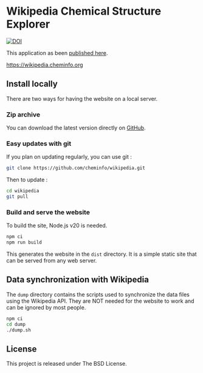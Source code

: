 # Wikipedia Chemical Structure Explorer

[![DOI](https://www.zenodo.org/badge/27636133.svg)](https://www.zenodo.org/badge/latestdoi/27636133)

This application as been [published here](https://doi.org/10.1186/s13321-015-0061-y).

<https://wikipedia.cheminfo.org>

## Install locally

There are two ways for having the website on a local server.

### Zip archive

You can download the latest version directly on [GitHub](https://github.com/cheminfo/wikipedia/archive/main.zip).

### Easy updates with git

If you plan on updating regularly, you can use git :

```bash
git clone https://github.com/cheminfo/wikipedia.git
```

Then to update :

```bash
cd wikipedia
git pull
```

### Build and serve the website

To build the site, Node.js v20 is needed.

```bash
npm ci
npm run build
```

This generates the website in the `dist` directory.
It is a simple static site that can be served from any web server.

## Data synchronization with Wikipedia

The `dump` directory contains the scripts used to synchronize the data files using the Wikipedia API. They are NOT needed for the website to work and can be ignored by most people.

```bash
npm ci
cd dump
./dump.sh
```

## License

This project is released under The BSD License.
